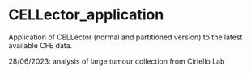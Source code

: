 # CELLector_application
Application of CELLector (normal and partitioned version) to the latest available CFE data.

28/06/2023: analysis of large tumour collection from Ciriello Lab
